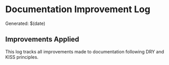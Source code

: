 # Documentation Improvement Log

Generated: $(date)

## Improvements Applied

This log tracks all improvements made to documentation following DRY and KISS principles.

